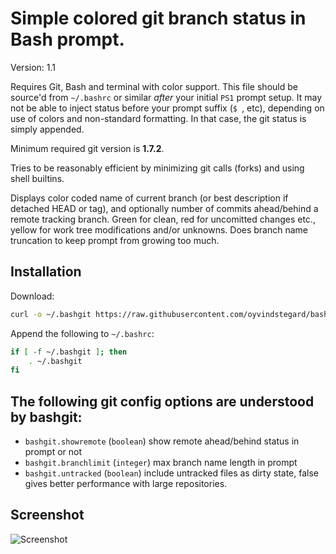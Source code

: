 # Simple colored git branch status in Bash prompt.
Version: 1.1

Requires Git, Bash and terminal with color support. This file should be source'd
from `~/.bashrc` or similar *after* your initial `PS1` prompt setup. It may not
be able to inject status before your prompt suffix (`$ `, etc), depending on use
of colors and non-standard formatting. In that case, the git status is simply
appended.

Minimum required git version is **1.7.2**.

Tries to be reasonably efficient by minimizing git calls (forks) and using shell
builtins.

Displays color coded name of current branch (or best description if detached
HEAD or tag), and optionally number of commits ahead/behind a remote tracking
branch. Green for clean, red for uncomitted changes etc., yellow for work tree
modifications and/or unknowns. Does branch name truncation to keep prompt from
growing too much.

## Installation

Download:

```sh
curl -o ~/.bashgit https://raw.githubusercontent.com/oyvindstegard/bashgit/master/.bashgit
```

Append the following to `~/.bashrc`:

```sh
if [ -f ~/.bashgit ]; then
    . ~/.bashgit
fi
```

## The following git config options are understood by bashgit:
- `bashgit.showremote`    (`boolean`) show remote ahead/behind status in prompt or not
- `bashgit.branchlimit`   (`integer`) max branch name length in prompt
- `bashgit.untracked`     (`boolean`) include untracked files as dirty state, false
   gives better performance with large repositories.

## Screenshot
![Screenshot](http://stegard.net/dl/bashgitdemo.png)
